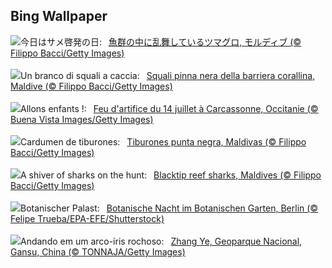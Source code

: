 ## Bing Wallpaper
![](https://www.bing.com/th?id=OHR.BlacktipSharks_JA-JP6352446925_UHD.jpg&w=1000)今日はサメ啓発の日:&nbsp;&ensp;[魚群の中に乱舞しているツマグロ, モルディブ (© Filippo Bacci/Getty Images)](https://www.bing.com/th?id=OHR.BlacktipSharks_JA-JP6352446925_UHD.jpg)
<br><br/>
![](https://www.bing.com/th?id=OHR.BlacktipSharks_IT-IT3592191686_UHD.jpg&w=1000)Un branco di squali a caccia:&nbsp;&ensp;[Squali pinna nera della barriera corallina, Maldive (© Filippo Bacci/Getty Images)](https://www.bing.com/th?id=OHR.BlacktipSharks_IT-IT3592191686_UHD.jpg)
<br><br/>
![](https://www.bing.com/th?id=OHR.BastilleDay_FR-FR9015357595_UHD.jpg&w=1000)Allons enfants !:&nbsp;&ensp;[Feu d'artifice du 14 juillet à Carcassonne, Occitanie (© Buena Vista Images/Getty Images)](https://www.bing.com/th?id=OHR.BastilleDay_FR-FR9015357595_UHD.jpg)
<br><br/>
![](https://www.bing.com/th?id=OHR.BlacktipSharks_ES-ES2959744866_UHD.jpg&w=1000)Cardumen de tiburones:&nbsp;&ensp;[Tiburones punta negra, Maldivas (© Filippo Bacci/Getty Images)](https://www.bing.com/th?id=OHR.BlacktipSharks_ES-ES2959744866_UHD.jpg)
<br><br/>
![](https://www.bing.com/th?id=OHR.BlacktipSharks_EN-GB3965002703_UHD.jpg&w=1000)A shiver of sharks on the hunt:&nbsp;&ensp;[Blacktip reef sharks, Maldives (© Filippo Bacci/Getty Images)](https://www.bing.com/th?id=OHR.BlacktipSharks_EN-GB3965002703_UHD.jpg)
<br><br/>
![](https://www.bing.com/th?id=OHR.BerlinBotanicGarden_DE-DE9639531635_UHD.jpg&w=1000)Botanischer Palast:&nbsp;&ensp;[Botanische Nacht im Botanischen Garten, Berlin (© Felipe Trueba/EPA-EFE/Shutterstock)](https://www.bing.com/th?id=OHR.BerlinBotanicGarden_DE-DE9639531635_UHD.jpg)
<br><br/>
![](https://www.bing.com/th?id=OHR.ZhangyeGeopark_PT-BR2713024275_UHD.jpg&w=1000)Andando em um arco-íris rochoso:&nbsp;&ensp;[Zhang Ye, Geoparque Nacional, Gansu, China (© TONNAJA/Getty Images)](https://www.bing.com/th?id=OHR.ZhangyeGeopark_PT-BR2713024275_UHD.jpg)
<br><br/>
